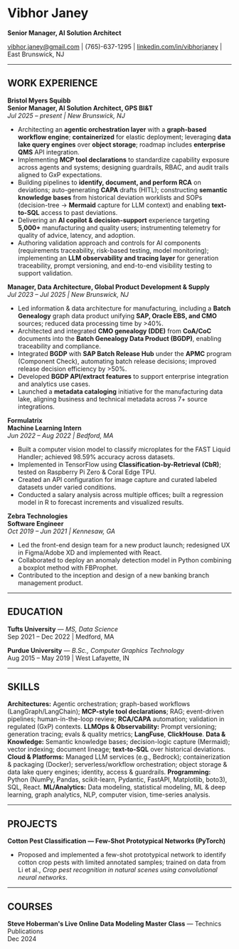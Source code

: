 # Vibhor Janey
**Senior Manager, AI Solution Architect**

[vibhor.janey@gmail.com](mailto:vibhor.janey@gmail.com) | (765)-637-1295 | [linkedin.com/in/vibhorjaney](https://www.linkedin.com/in/vibhorjaney/) | East Brunswick, NJ

---

## WORK EXPERIENCE

**Bristol Myers Squibb**  
**Senior Manager, AI Solution Architect, GPS BI&T**  
*Jul 2025 – present | New Brunswick, NJ*

- Architecting an **agentic orchestration layer** with a **graph-based workflow engine**; **containerized** for elastic deployment; leveraging **data lake query engines** over **object storage**; roadmap includes **enterprise QMS** API integration.
- Implementing **MCP tool declarations** to standardize capability exposure across agents and systems; designing guardrails, RBAC, and audit trails aligned to GxP expectations.
- Building pipelines to **identify, document, and perform RCA** on deviations; auto-generating **CAPA** drafts (HITL); constructing **semantic knowledge bases** from historical deviation worklists and SOPs (decision-tree → **Mermaid** capture for LLM context) and enabling **text-to-SQL** access to past deviations.
- Delivering an **AI copilot & decision-support** experience targeting **5,000+** manufacturing and quality users; instrumenting telemetry for quality of advice, latency, and adoption.
- Authoring validation approach and controls for AI components (requirements traceability, risk-based testing, model monitoring); implementing an **LLM observability and tracing layer** for generation traceability, prompt versioning, and end-to-end visibility testing to support validation.

**Manager, Data Architecture, Global Product Development & Supply**  
*Jul 2023 – Jul 2025 | New Brunswick, NJ*

- Led information & data architecture for manufacturing, including a **Batch Genealogy** graph data product unifying **SAP, Oracle EBS, and CMO** sources; reduced data processing time by >40%.
- Architected and integrated **CMO genealogy (DDE)** from **CoA/CoC** documents into the **Batch Genealogy Data Product (BGDP)**, enabling traceability and compliance.
- Integrated **BGDP** with **SAP Batch Release Hub** under the **APMC** program (Component Check), automating batch release decisions; improved release decision efficiency by >50%.
- Developed **BGDP API/extract features** to support enterprise integration and analytics use cases.
- Launched a **metadata cataloging** initiative for the manufacturing data lake, aligning business and technical metadata across 7+ source integrations.

**Formulatrix**  
**Machine Learning Intern**  
*Jun 2022 – Aug 2022 | Bedford, MA*

- Built a computer vision model to classify microplates for the FAST Liquid Handler; achieved 98.59% accuracy across datasets.
- Implemented in TensorFlow using **Classification-by-Retrieval (CbR)**; tested on Raspberry Pi Zero & Coral Edge TPU.
- Created an API configuration for image capture and curated labeled datasets under varied conditions.
- Conducted a salary analysis across multiple offices; built a regression model in R to forecast increments and visualized results.

**Zebra Technologies**  
**Software Engineer**  
*Oct 2019 – Jun 2021 | Kennesaw, GA*

- Led the front-end design team for a new product launch; redesigned UX in Figma/Adobe XD and implemented with React.
- Collaborated to deploy an anomaly detection model in Python combining a boxplot method with FBProphet.
- Contributed to the inception and design of a new banking branch management product.

---

## EDUCATION

**Tufts University** — *MS, Data Science*  
Sep 2021 – Dec 2022 | Medford, MA

**Purdue University** — *B.Sc., Computer Graphics Technology*  
Aug 2015 – May 2019 | West Lafayette, IN

---

## SKILLS

**Architectures:** Agentic orchestration; graph-based workflows (LangGraph/LangChain); **MCP-style tool declarations**; RAG; event-driven pipelines; human-in-the-loop review; **RCA/CAPA** automation; validation in regulated (GxP) contexts.
**LLMOps & Observability:** Prompt versioning; generation tracing; evals & quality metrics; **LangFuse**, **ClickHouse**.
**Data & Knowledge:** Semantic knowledge bases; decision-logic capture (Mermaid); vector indexing; document lineage; **text-to-SQL** over historical deviations.
**Cloud & Platforms:** Managed LLM services (e.g., Bedrock); containerization & packaging (Docker); serverless/workflow orchestration; object storage & data lake query engines; identity, access & guardrails.
**Programming:** Python (NumPy, Pandas, scikit-learn, Pydantic, FastAPI, Matplotlib, boto3), SQL, React.
**ML/Analytics:** Data modeling, statistical modeling, ML & deep learning, graph analytics, NLP, computer vision, time-series analysis.

---

## PROJECTS

**Cotton Pest Classification — Few-Shot Prototypical Networks (PyTorch)**  
- Proposed and implemented a few-shot prototypical network to identify cotton crop pests with limited annotated samples; trained on data from Li et al., *Crop pest recognition in natural scenes using convolutional neural networks*.

---

## COURSES

**Steve Hoberman's Live Online Data Modeling Master Class** — Technics Publications  
Dec 2024

